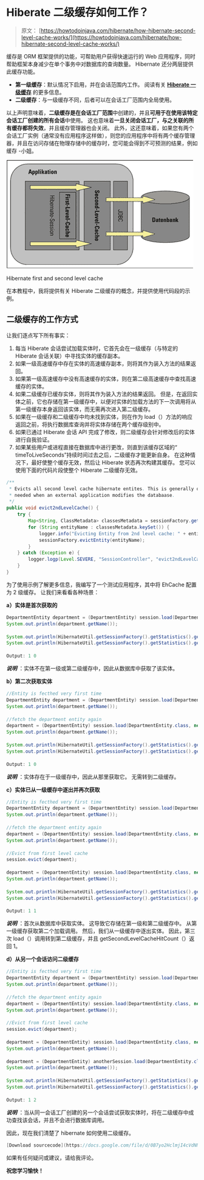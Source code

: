 # Hiberate 二级缓存如何工作？

> 原文： [https://howtodoinjava.com/hibernate/how-hibernate-second-level-cache-works/](https://howtodoinjava.com/hibernate/how-hibernate-second-level-cache-works/)

缓存是 ORM 框架提供的功能，可帮助用户获得快速运行的 Web 应用程序，同时帮助框架本身减少在单个事务中对数据库的查询数量。 Hibernate 还分两层提供此缓存功能。

*   **第一级缓存**：默认情况下启用，并在会话范围内工作。 阅读有关 [**Hiberate 一级缓存**](//howtodoinjava.com/hibernate/understanding-hibernate-first-level-cache-with-example/ "Understanding hibernate first level cache with example") 的更多信息。
*   **二级缓存**：与一级缓存不同，后者可以在会话工厂范围内全局使用。

以上声明意味着，**二级缓存是在会话工厂范围**中创建的，并且**可用于在使用该特定会话工厂创建的所有会话**中使用。
这也意味着**一旦关闭会话工厂，与之关联的所有缓存都将失效**，并且缓存管理器也会关闭。
此外，这还意味着，如果您有两个会话工厂实例（通常没有应用程序这样做），则您的应用程序中将有两个缓存管理器，并且在访问存储在物理存储中的缓存时，您可能会得到不可预测的结果，例如缓存 -小姐。

![hibernate first and second level cache_example](img/7cfee92aed27b2a713f31a295d9afb28.png)

Hibernate first and second level cache



在本教程中，我将提供有关 Hiberate 二级缓存的概念，并提供使用代码段的示例。

## **二级缓存的工作方式**

让我们逐点写下所有事实：

1.  每当 Hiberate 会话尝试加载实体时，它首先会在一级缓存（与特定的 Hiberate 会话关联）中寻找实体的缓存副本。
2.  如果一级高速缓存中存在实体的高速缓存副本，则将其作为装入方法的结果返回。
3.  如果第一级高速缓存中没有高速缓存的实体，则在第二级高速缓存中查找高速缓存的实体。
4.  如果二级缓存已缓存实体，则将其作为装入方法的结果返回。 但是，在返回实体之前，它也存储在第一级缓存中，以便对实体的加载方法的下一次调用将从第一级缓存本身返回该实体，而无需再次进入第二级缓存。
5.  如果在一级缓存和二级缓存中均未找到实体，则在作为 load（）方法的响应返回之前，将执行数据库查询并将实体存储在两个缓存级别中。
6.  如果已通过 Hiberate 会话 API 完成了修改，则二级缓存会针对修改后的实体进行自我验证。
7.  如果某些用户或进程直接在数据库中进行更改，则直到该缓存区域的“ timeToLiveSeconds”持续时间过去之后，二级缓存才能更新自身。 在这种情况下，最好使整个缓存无效，然后让 Hiberate 状态再次构建其缓存。 您可以使用下面的代码片段使整个 Hiberate 二级缓存无效。

```java
/**
 * Evicts all second level cache hibernate entites. This is generally only
 * needed when an external application modifies the databaase.
 */
public void evict2ndLevelCache() {
    try {
        Map<String, ClassMetadata> classesMetadata = sessionFactory.getAllClassMetadata();
        for (String entityName : classesMetadata.keySet()) {
            logger.info("Evicting Entity from 2nd level cache: " + entityName);
            sessionFactory.evictEntity(entityName);
        }
    } catch (Exception e) {
        logger.logp(Level.SEVERE, "SessionController", "evict2ndLevelCache", "Error evicting 2nd level hibernate cache entities: ", e);
    }
}

```

为了使用示例了解更多信息，我编写了一个测试应用程序，其中将 EhCache 配置为 2 级缓存。 让我们来看看各种场景：

**a）实体是首次获取的**

```java
DepartmentEntity department = (DepartmentEntity) session.load(DepartmentEntity.class, new Integer(1));
System.out.println(department.getName());

System.out.println(HibernateUtil.getSessionFactory().getStatistics().getEntityFetchCount());           //Prints 1
System.out.println(HibernateUtil.getSessionFactory().getStatistics().getSecondLevelCacheHitCount());   //Prints 0

Output: 1 0

```

***说明*** ：实体不在第一级或第二级缓存中，因此从数据库中获取了该实体。

**b）第二次获取实体**

```java
//Entity is fecthed very first time
DepartmentEntity department = (DepartmentEntity) session.load(DepartmentEntity.class, new Integer(1));
System.out.println(department.getName());

//fetch the department entity again
department = (DepartmentEntity) session.load(DepartmentEntity.class, new Integer(1));
System.out.println(department.getName());

System.out.println(HibernateUtil.getSessionFactory().getStatistics().getEntityFetchCount());           //Prints 1
System.out.println(HibernateUtil.getSessionFactory().getStatistics().getSecondLevelCacheHitCount());   //Prints 0

Output: 1 0

```

***说明*** ：实体存在于一级缓存中，因此从那里获取它。 无需转到二级缓存。

**c）实体已从一级缓存中逐出并再次获取**

```java
//Entity is fecthed very first time
DepartmentEntity department = (DepartmentEntity) session.load(DepartmentEntity.class, new Integer(1));
System.out.println(department.getName());

//fetch the department entity again
department = (DepartmentEntity) session.load(DepartmentEntity.class, new Integer(1));
System.out.println(department.getName());

//Evict from first level cache
session.evict(department);

department = (DepartmentEntity) session.load(DepartmentEntity.class, new Integer(1));
System.out.println(department.getName());

System.out.println(HibernateUtil.getSessionFactory().getStatistics().getEntityFetchCount());           //Prints 1
System.out.println(HibernateUtil.getSessionFactory().getStatistics().getSecondLevelCacheHitCount());   //Prints 1

Output: 1 1

```

***说明*** ：首次从数据库中获取实体。 这导致它存储在第一级和第二级缓存中。 从第一级缓存获取第二个加载调用。 然后，我们从一级缓存中逐出实体。 因此，第三次 load（）调用转到第二级缓存，并且 getSecondLevelCacheHitCount（）返回 1。

**d）从另一个会话访问二级缓存**

```java
//Entity is fecthed very first time
DepartmentEntity department = (DepartmentEntity) session.load(DepartmentEntity.class, new Integer(1));
System.out.println(department.getName());

//fetch the department entity again
department = (DepartmentEntity) session.load(DepartmentEntity.class, new Integer(1));
System.out.println(department.getName());

//Evict from first level cache
session.evict(department);

department = (DepartmentEntity) session.load(DepartmentEntity.class, new Integer(1));
System.out.println(department.getName());

department = (DepartmentEntity) anotherSession.load(DepartmentEntity.class, new Integer(1));
System.out.println(department.getName());

System.out.println(HibernateUtil.getSessionFactory().getStatistics().getEntityFetchCount());           //Prints 1
System.out.println(HibernateUtil.getSessionFactory().getStatistics().getSecondLevelCacheHitCount());   //Prints 2

Output: 1 2

```

***说明*** ：当从同一会话工厂创建的另一个会话尝试获取实体时，将在二级缓存中成功查找该会话，并且不会进行数据库调用。

因此，现在我们清楚了 hibernate 如何使用二级缓存。

```java
[Download sourcecode](https://docs.google.com/file/d/0B7yo2HclmjI4cVdNNXFWQmQ1ZTQ/edit?usp=sharing "hibernate second level cache demo source code")
```

如果有任何疑问或建议，请给我评论。

**祝您学习愉快！**